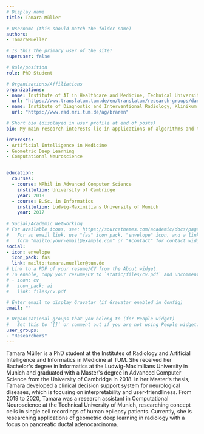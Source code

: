 ```yaml
---
# Display name
title: Tamara Müller

# Username (this should match the folder name)
authors:
- TamaraMueller

# Is this the primary user of the site?
superuser: false

# Role/position
role: PhD Student

# Organizations/Affiliations
organizations:
- name: Institute of AI in Healthcare and Medicine, Technical University of Munich
  url: "https://www.translatum.tum.de/en/translatum/research-groups/daniel-rueckert-ai-in-healthcare-and-medicine/"
- name: Institute of Diagnostic and Interventional Radiology, Klinikum rechts der Isar
  url: "https://www.rad.mri.tum.de/ag/braren"

# Short bio (displayed in user profile at end of posts)
bio: My main research interests lie in applications of algorithms and technology in healthcare, artificial intelligence, and neuroscience.

interests:
- Artificial Intelligence in Medicine
- Geometric Deep Learning
- Computational Neuroscience


education:
  courses:
  - course: MPhil in Advanced Computer Science
    institution: University of Cambridge
    year: 2018
  - course: B.Sc. in Informatics
    institution: Ludwig-Maximilians University of Munich
    year: 2017
 
# Social/Academic Networking
# For available icons, see: https://sourcethemes.com/academic/docs/page-builder/#icons
#   For an email link, use "fas" icon pack, "envelope" icon, and a link in the
#   form "mailto:your-email@example.com" or "#contact" for contact widget.
social:
- icon: envelope
  icon_pack: fas
  link: mailto:tamara.mueller@tum.de
# Link to a PDF of your resume/CV from the About widget.
# To enable, copy your resume/CV to `static/files/cv.pdf` and uncomment the lines below.
# - icon: cv
#   icon_pack: ai
#   link: files/cv.pdf

# Enter email to display Gravatar (if Gravatar enabled in Config)
email: ""

# Organizational groups that you belong to (for People widget)
#   Set this to `[]` or comment out if you are not using People widget.
user_groups:
- "Researchers"
---
```


Tamara Müller is a PhD student at the Institutes of Radiology and Artificial Intelligence and Informatics in Medicine at TUM. She received her Bachelor's degree in Informatics at the Ludwig-Maximilians University in Munich and graduated with a Master's degree in Advanced Computer Science from the University of Cambridge in 2018. In her Master's thesis, Tamara developed a clinical decision support system for neurological diseases, which is focusing on interpretability and user-friendliness. From 2019 to 2020, Tamara was a research assistant in Computational Neuroscience at the Technical University of Munich, researching concept cells in single cell recordings of human epilepsy patients. Currently, she is researching applications of geometric deep learning in radiology with a focus on pancreatic ductal adenocarcinoma.



